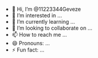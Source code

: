 - 👋 Hi, I’m @11223344Geveze
- 👀 I’m interested in ...
- 🌱 I’m currently learning ...
- 💞️ I’m looking to collaborate on ...
- 📫 How to reach me ...
- 😄 Pronouns: ...
- ⚡ Fun fact: ...

<!---
11223344Geveze/11223344Geveze is a ✨ special ✨ repository because its `README.md` (this file) appears on your GitHub profile.
You can click the Preview link to take a look at your changes.
--->

